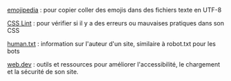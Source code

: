 [emojipedia](https://emojipedia.org/) : pour copier coller des emojis dans des fichiers texte en UTF-8

[CSS Lint](http://csslint.net) : pour vérifier si il y a des erreurs ou mauvaises pratiques dans son CSS

[human.txt](http://humanstxt.org/fr) : information sur l'auteur d'un site, similaire à robot.txt pour les bots

[web.dev](https://web.dev/) : outils et ressources pour améliorer l'accessibilité, le chargement et la sécurité de son site.
